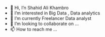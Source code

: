 - 👋 Hi, I’n Shahid Ali Khambro
- 👀 I’m interested in  Big Data , Data analytics
- 🌱 I’m currently Freelancer Data analyst
- 💞️ I’m looking to collaborate on ...
- 📫 How to reach me ...

<!---
khambro12/khambro12 is a ✨ special ✨ repository because its `README.md` (this file) appears on your GitHub profile.
You can click the Preview link to take a look at your changes.
--->
